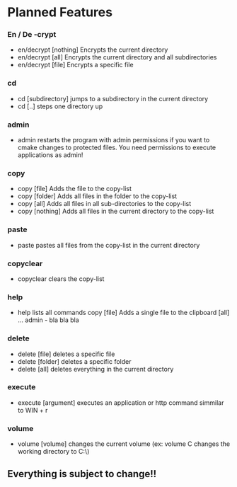 # Planned Features
### En / De -crypt
- en/decrypt [nothing] Encrypts the current directory
- en/decrypt [all] Encrypts the current directory and all subdirectories
- en/decrypt [file] Encrypts a specific file
### cd
- cd [subdirectory] jumps to a subdirectory in the current directory
- cd [..] steps one directory up
### admin
- admin  restarts the program with admin permissions if you want to cmake changes to protected files. You need permissions to execute applications as admin!
### copy
- copy [file] Adds the file to the copy-list
- copy [folder] Adds all files in the folder to the copy-list
- copy [all] Adds all files in all sub-directories to the copy-list
- copy [nothing] Adds all files in the current directory to the copy-list
### paste
- paste  pastes all files from the copy-list in the current directory
### copyclear
- copyclear  clears the copy-list
### help
- help  lists all commands
      copy
      [file] Adds a single file to the clipboard
      [all] ...
      admin  -  bla bla bla
### delete
- delete [file] deletes a specific file
- delete [folder] deletes a specific folder
- delete [all] deletes everything in the current directory
### execute
- execute [argument] executes an application or http command simmilar to WIN + r
### volume
- volume [volume] changes the current volume (ex: volume C changes the working directory to C:\\)

## Everything is subject to change!!
